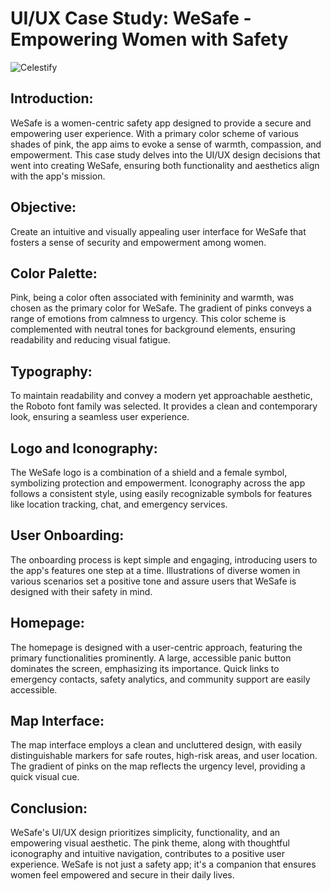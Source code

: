 # **UI/UX Case Study: WeSafe - Empowering Women with Safety**
![Celestify](https://github.com/hashcoder-deepanshi/UI-UX-Case-Studies/assets/105001468/151af152-2909-4062-9dd2-dbe3dec70607)


## **Introduction:**
WeSafe is a women-centric safety app designed to provide a secure and empowering user experience. With a primary color scheme of various shades of pink, the app aims to evoke a sense of warmth, compassion, and empowerment. This case study delves into the UI/UX design decisions that went into creating WeSafe, ensuring both functionality and aesthetics align with the app's mission.

## **Objective:**
Create an intuitive and visually appealing user interface for WeSafe that fosters a sense of security and empowerment among women.

## **Color Palette:**
Pink, being a color often associated with femininity and warmth, was chosen as the primary color for WeSafe. The gradient of pinks conveys a range of emotions from calmness to urgency. This color scheme is complemented with neutral tones for background elements, ensuring readability and reducing visual fatigue.

## **Typography:**
To maintain readability and convey a modern yet approachable aesthetic, the Roboto font family was selected. It provides a clean and contemporary look, ensuring a seamless user experience.

## **Logo and Iconography:**
The WeSafe logo is a combination of a shield and a female symbol, symbolizing protection and empowerment. Iconography across the app follows a consistent style, using easily recognizable symbols for features like location tracking, chat, and emergency services.

## **User Onboarding:**
The onboarding process is kept simple and engaging, introducing users to the app's features one step at a time. Illustrations of diverse women in various scenarios set a positive tone and assure users that WeSafe is designed with their safety in mind.

## **Homepage:**
The homepage is designed with a user-centric approach, featuring the primary functionalities prominently. A large, accessible panic button dominates the screen, emphasizing its importance. Quick links to emergency contacts, safety analytics, and community support are easily accessible.

## **Map Interface:**
The map interface employs a clean and uncluttered design, with easily distinguishable markers for safe routes, high-risk areas, and user location. The gradient of pinks on the map reflects the urgency level, providing a quick visual cue.

## **Conclusion:**
WeSafe's UI/UX design prioritizes simplicity, functionality, and an empowering visual aesthetic. The pink theme, along with thoughtful iconography and intuitive navigation, contributes to a positive user experience. WeSafe is not just a safety app; it's a companion that ensures women feel empowered and secure in their daily lives.
